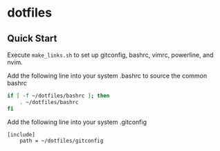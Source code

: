 # dotfiles

## Quick Start

Execute `make_links.sh` to set up gitconfig, bashrc, vimrc, powerline, and nvim.

Add the following line into your system .bashrc to source the common bashrc

```bash
if [ -f ~/dotfiles/bashrc ]; then
    . ~/dotfiles/bashrc
fi
```

Add the following line into your system .gitconfig

```
[include]
    path = ~/dotfiles/gitconfig
```

